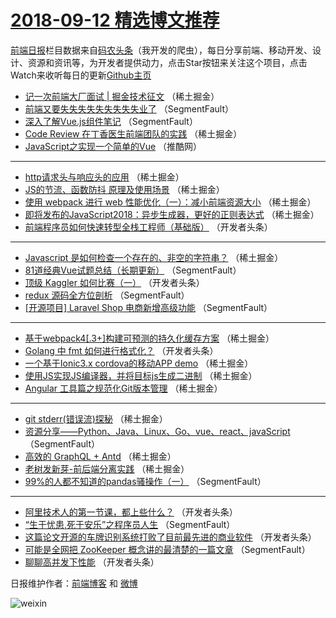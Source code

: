 # [2018-09-12 精选博文推荐](https://toutiao.qdkfweb.cn/date/2018/09/12)

[前端日报](https://qdkfweb.cn/c/news)栏目数据来自[码农头条](https://toutiao.qdkfweb.cn/)（我开发的爬虫），每日分享前端、移动开发、设计、资源和资讯等，为开发者提供动力，点击Star按钮来关注这个项目，点击Watch来收听每日的更新[Github主页](https://github.com/kujian/frontendDaily)
* [记一次前端大厂面试 | 掘金技术征文](https://toutiao.qdkfweb.cn/86003.html) （稀土掘金）
* [前端又要失失失失失失失失失业了](https://toutiao.qdkfweb.cn/85992.html) （SegmentFault）
* [深入了解Vue.js组件笔记](https://toutiao.qdkfweb.cn/85987.html) （SegmentFault）
* [Code Review 在丁香医生前端团队的实践](https://toutiao.qdkfweb.cn/85995.html) （稀土掘金）
* [JavaScript之实现一个简单的Vue](https://toutiao.qdkfweb.cn/86058.html) （推酷网）

***
* [http请求头与响应头的应用](https://toutiao.qdkfweb.cn/86007.html) （稀土掘金）
* [JS的节流、函数防抖 原理及使用场景](https://toutiao.qdkfweb.cn/86001.html) （稀土掘金）
* [使用 webpack 进行 web 性能优化（一）：减小前端资源大小](https://toutiao.qdkfweb.cn/85998.html) （稀土掘金）
* [即将发布的JavaScript2018：异步生成器，更好的正则表达式](https://toutiao.qdkfweb.cn/86004.html) （稀土掘金）
* [前端程序员如何快速转型全栈工程师（基础版）](https://toutiao.qdkfweb.cn/86029.html) （开发者头条）

***
* [Javascript 是如何检查一个存在的、非空的字符串？](https://toutiao.qdkfweb.cn/86005.html) （稀土掘金）
* [81道经典Vue试题总结（长期更新）](https://toutiao.qdkfweb.cn/85975.html) （SegmentFault）
* [顶级 Kaggler 如何比赛（一）](https://toutiao.qdkfweb.cn/86033.html) （开发者头条）
* [redux 源码全方位剖析](https://toutiao.qdkfweb.cn/85976.html) （SegmentFault）
* [[开源项目] Laravel Shop 电商新增高级功能](https://toutiao.qdkfweb.cn/85986.html) （SegmentFault）

***
* [基于webpack4[.3+]构建可预测的持久化缓存方案](https://toutiao.qdkfweb.cn/86002.html) （稀土掘金）
* [Golang 中 fmt 如何进行格式化？](https://toutiao.qdkfweb.cn/86028.html) （开发者头条）
* [一个基于Ionic3.x cordova的移动APP demo](https://toutiao.qdkfweb.cn/86006.html) （稀土掘金）
* [使用JS实现JS编译器，并将目标js生成二进制](https://toutiao.qdkfweb.cn/86000.html) （稀土掘金）
* [Angular 工具篇之规范化Git版本管理](https://toutiao.qdkfweb.cn/85996.html) （稀土掘金）

***
* [git stderr(错误流)探秘](https://toutiao.qdkfweb.cn/86008.html) （稀土掘金）
* [资源分享——Python、Java、Linux、Go、vue、react、javaScript](https://toutiao.qdkfweb.cn/85984.html) （SegmentFault）
* [高效的 GraphQL + Antd](https://toutiao.qdkfweb.cn/85997.html) （稀土掘金）
* [老树发新芽-前后端分离实践](https://toutiao.qdkfweb.cn/86009.html) （稀土掘金）
* [99%的人都不知道的pandas骚操作（一）](https://toutiao.qdkfweb.cn/85985.html) （SegmentFault）

***
* [阿里技术人的第一节课，都上些什么？](https://toutiao.qdkfweb.cn/86034.html) （开发者头条）
* [“生于忧患,死于安乐”之程序员人生](https://toutiao.qdkfweb.cn/85977.html) （SegmentFault）
* [这篇论文开源的车牌识别系统打败了目前最先进的商业软件](https://toutiao.qdkfweb.cn/86024.html) （开发者头条）
* [可能是全网把 ZooKeeper 概念讲的最清楚的一篇文章](https://toutiao.qdkfweb.cn/85994.html) （SegmentFault）
* [聊聊高并发下性能](https://toutiao.qdkfweb.cn/86035.html) （开发者头条）

日报维护作者：[前端博客](https://qdkfweb.cn/) 和 [微博](https://qdkfweb.cn/go/weibo)

![weixin](https://user-images.githubusercontent.com/3055447/38468989-651132ac-3b80-11e8-8e6b-15122322a9d7.png)